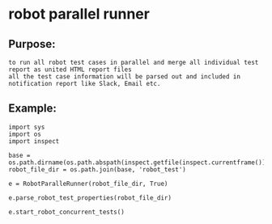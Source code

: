 # robot parallel runner


## Purpose:
    
    to run all robot test cases in parallel and merge all individual test report as united HTML report files
    all the test case information will be parsed out and included in notification report like Slack, Email etc.


## Example:

    import sys
    import os
    import inspect

    base = os.path.dirname(os.path.abspath(inspect.getfile(inspect.currentframe())))
    robot_file_dir = os.path.join(base, 'robot_test')

    e = RobotParalleRunner(robot_file_dir, True)

    e.parse_robot_test_properties(robot_file_dir)

    e.start_robot_concurrent_tests()
    
